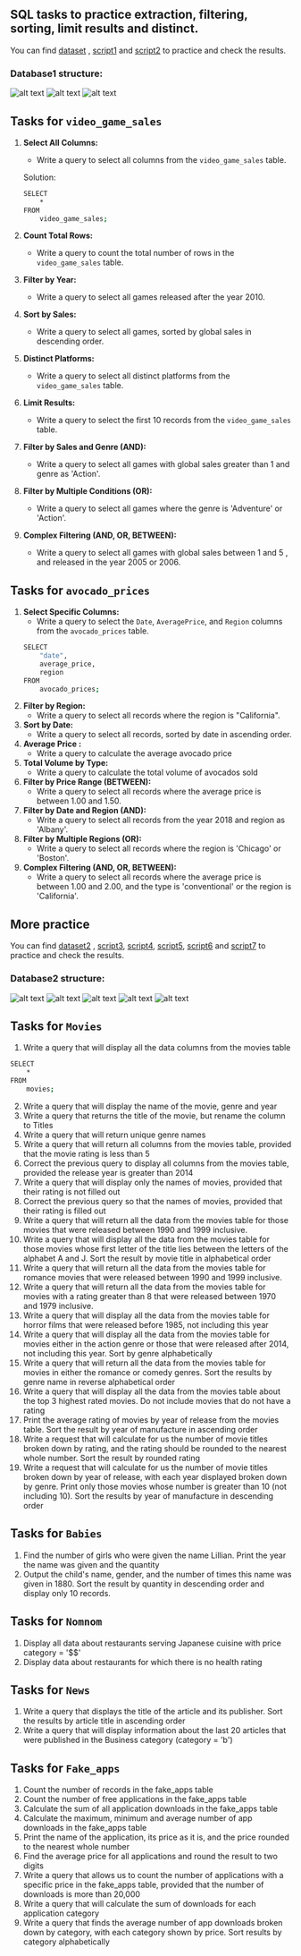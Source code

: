 ## SQL tasks to practice extraction, filtering, sorting, limit results and distinct.

You can find [dataset](dataset.xlsx) , [script1](script1.sql) and [script2](script2.sql) to practice and check the results.

### Database1 structure:

![alt text](IMG/pic1.PNG)
![alt text](IMG/pic2.PNG)
![alt text](IMG/pic3.PNG)


## Tasks for `video_game_sales`

1. **Select All Columns:**
    - Write a query to select all columns from the `video_game_sales` table.

    Solution:
    ```bash
    SELECT
	    *
    FROM
	    video_game_sales;
    ``` 
2. **Count Total Rows:**
    - Write a query to count the total number of rows in the `video_game_sales` table.
    
3. **Filter by Year:**
    - Write a query to select all games released after the year 2010.
4. **Sort by Sales:**
    - Write a query to select all games, sorted by global sales in descending order.
5. **Distinct Platforms:**
    - Write a query to select all distinct platforms from the `video_game_sales` table.
6. **Limit Results:**
    - Write a query to select the first 10 records from the `video_game_sales` table.
7. **Filter by Sales and Genre (AND):**
    - Write a query to select all games with global sales greater than 1 and genre as 'Action'.
8. **Filter by Multiple Conditions (OR):**
    - Write a query to select all games where the genre is 'Adventure' or 'Action'.
9. **Complex Filtering (AND, OR, BETWEEN):**
    - Write a query to select all games with global sales between 1 and 5 , and released in the year 2005 or 2006.



## Tasks for `avocado_prices`

1. **Select Specific Columns:**
    - Write a query to select the `Date`, `AveragePrice`, and `Region` columns from the `avocado_prices` table.
    ```bash
    SELECT
	    "date",
	    average_price,
	    region
    FROM
	    avocado_prices;
    ```
2. **Filter by Region:**
    - Write a query to select all records where the region is "California".
3. **Sort by Date:**
    - Write a query to select all records, sorted by date in ascending order.
4. **Average Price :**
    - Write a query to calculate the average avocado price
5. **Total Volume by Type:**
    - Write a query to calculate the total volume of avocados sold
6. **Filter by Price Range (BETWEEN):**
    - Write a query to select all records where the average price is between 1.00 and 1.50.
7. **Filter by Date and Region (AND):**
    - Write a query to select all records from the year 2018 and region as 'Albany'.
8. **Filter by Multiple Regions (OR):**
    - Write a query to select all records where the region is 'Chicago' or 'Boston'.
9. **Complex Filtering (AND, OR, BETWEEN):**
    - Write a query to select all records where the average price is between 1.00 and 2.00, and the type is 'conventional' or the region is 'California'.




## More practice

You can find [dataset2](dataset2.xlsx) , [script3](script3_movies.sql), [script4](script4_babies.sql), [script5](script5_nomnom.sql), [script6](script6_news.sql) and [script7](script7_fake_apps.sql) to practice and check the results.

### Database2 structure:

![alt text](IMG/pic4.PNG)
![alt text](IMG/pic5.PNG)
![alt text](IMG/pic6.PNG)
![alt text](IMG/pic7.PNG)
![alt text](IMG/pic8.PNG)



## Tasks for `Movies`

1. Write a query that will display all the data columns from the movies table

```bash
SELECT
	*
FROM
	movies;
```
2. Write a query that will display the name of the movie, genre and year
3. Write a query that returns the title of the movie, but rename the column to Titles
4. Write a query that will return unique genre names
5. Write a query that will return all columns from the movies table, provided that the movie rating is less than 5
6. Correct the previous query to display all columns from the movies table, provided the release year is greater than 2014
7. Write a query that will display only the names of movies, provided that their rating is not filled out
8. Correct the previous query so that the names of movies, provided that their rating is filled out
9. Write a query that will return all the data from the movies table for those movies that were released between 1990 and 1999 inclusive.
10. Write a query that will display all the data from the movies table for those movies whose first letter of the title lies between the letters of the alphabet A and J. Sort the result by movie title in alphabetical order
11. Write a query that will return all the data from the movies table for romance movies that were released between 1990 and 1999 inclusive.
12. Write a query that will return all the data from the movies table for movies with a rating greater than 8 that were released between 1970 and 1979 inclusive.
13. Write a query that will display all the data from the movies table for horror films that were released before 1985, not including this year
14. Write a query that will display all the data from the movies table for movies either in the action genre or those that were released after 2014, not including this year. Sort by genre alphabetically
15. Write a query that will return all the data from the movies table for movies in either the romance or comedy genres. Sort the results by genre name in reverse alphabetical order
16. Write a query that will display all the data from the movies table about the top 3 highest rated movies. Do not include movies that do not have a rating
17. Print the average rating of movies by year of release from the movies table. Sort the result by year of manufacture in ascending order
18. Write a request that will calculate for us the number of movie titles broken down by rating, and the rating should be rounded to the nearest whole number. Sort the result by rounded rating
19. Write a request that will calculate for us the number of movie titles broken down by year of release, with each year displayed broken down by genre. Print only those movies whose number is greater than 10 (not including 10). Sort the results by year of manufacture in descending order


## Tasks for `Babies`

1. Find the number of girls who were given the name Lillian. Print the year the name was given and the quantity
2. Output the child's name, gender, and the number of times this name was given in 1880. Sort the result by quantity in descending order and display only 10 records.


## Tasks for `Nomnom`

1. Display all data about restaurants serving Japanese cuisine with price category = '$$'
2. Display data about restaurants for which there is no health rating


## Tasks for `News`

1. Write a query that displays the title of the article and its publisher. Sort the results by article title in ascending order
2. Write a query that will display information about the last 20 articles that were published in the Business category (category = 'b')


## Tasks for `Fake_apps`

1. Count the number of records in the fake_apps table
2. Count the number of free applications in the fake_apps table
3. Calculate the sum of all application downloads in the fake_apps table
4. Calculate the maximum, minimum and average number of app downloads in the fake_apps table
5. Print the name of the application, its price as it is, and the price rounded to the nearest whole number
6. Find the average price for all applications and round the result to two digits
7. Write a query that allows us to count the number of applications with a specific price in the fake_apps table, provided that the number of downloads is more than 20,000
8. Write a query that will calculate the sum of downloads for each application category
9. Write a query that finds the average number of app downloads broken down by category, with each category shown by price. Sort results by category alphabetically